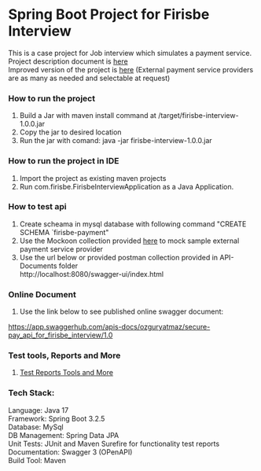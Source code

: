 # Spring Boot Project for Firisbe Interview 
This is a case project for Job interview which simulates a payment service.  
Project description document is  <a href=API-Documents/Firisbe_java_case_study(mid).pdf>here</a> <br>
Improved version of the project is <a href=https://github.com/OzgurYatmaz/MultiPayAPI>here</a> (External payment service providers are as many as needed and selectable at request)

### How to run the project

1. Build a Jar with maven install command at /target/firisbe-interview-1.0.0.jar
2. Copy the jar to desired location
2. Run the jar with comand: java -jar firisbe-interview-1.0.0.jar

### How to run the project in IDE

1. Import the project as existing maven projects 
2. Run com.firisbe.FirisbeInterviewApplication as a Java Application.

### How to test api
1. Create scheama in mysql database with following command "CREATE SCHEMA `firisbe-payment"
2. Use the Mockoon collection provided <a href=API-Documents/Mockoon%20Collection%20for%20Mock%20Service>here</a> to mock sample external payment service provider
3. Use the url below or provided postman collection provided in API-Documents folder  <br>
   http://localhost:8080/swagger-ui/index.html


### Online Document

1. Use the link below to see published online swagger document:<br>

https://app.swaggerhub.com/apis-docs/ozguryatmaz/secure-pay_api_for_firisbe_interview/1.0

### Test tools, Reports and More

1.  <a href=API-Documents>Test Reports Tools and More</a><br>

### Tech Stack:

Language: Java 17 <br>
Framework: Spring Boot 3.2.5 <br>
Database: MySql <br>
DB Management: Spring Data JPA <br>
Unit Tests: JUnit and Maven Surefire for functionality test reports <br>
Documentation: Swagger 3 (OPenAPI) <br>
Build Tool: Maven 
